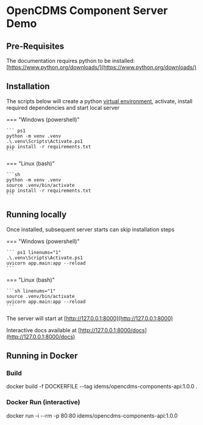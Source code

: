 # OpenCDMS Component Server Demo

## Pre-Requisites

The documentation requires python to be installed:  
[https://www.python.org/downloads/](https://www.python.org/downloads/)

## Installation

The scripts below will create a python [virtual environment](https://docs.python.org/3/library/venv.html), activate, install required dependencies and start local server

=== "Windows (powershell)"

    ``` ps1
    python -m venv .venv
    .\.venv\Scripts\Activate.ps1
    pip install -r requirements.txt
    ```

=== "Linux (bash)"

    ```sh
    python -m venv .venv
    source .venv/bin/activate
    pip install -r requirements.txt
    ```

## Running locally

Once installed, subsequent server starts can skip installation steps

=== "Windows (powershell)"

    ``` ps1 linenums="1"
    .\.venv\Scripts\Activate.ps1
    uvicorn app.main:app --reload
    ```

=== "Linux (bash)"

    ```sh linenums="1"
    source .venv/bin/activate
    uvicorn app.main:app --reload
    ```

The server will start at [http://127.0.0.1:8000](http://127.0.0.1:8000)

Interactive docs available at [http://127.0.0.1:8000/docs](http://127.0.0.1:8000/docs)

## Running in Docker

### Build

docker build -f DOCKERFILE --tag idems/opencdms-components-api:1.0.0 .

### Docker Run (interactive)

docker run -i --rm -p 80:80 idems/opencdms-components-api:1.0.0
